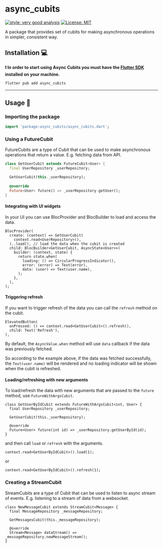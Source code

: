 # async_cubits

[![style: very good analysis][very_good_analysis_badge]][very_good_analysis_link]
[![License: MIT][license_badge]][license_link]

A package that provides set of cubits for making asynchronous operations in simpler, consistent way.

## Installation 💻

**❗ In order to start using Async Cubits you must have the [Flutter SDK][flutter_install_link] installed on your
machine.**

```sh
flutter pub add async_cubits
```

---

## Usage 🚀

### Importing the package

```dart
import 'package:async_cubits/async_cubits.dart';
```

### Using a FutureCubit

FutureCubits are a type of Cubit that can be used to make asynchronous operations that return a value.
E.g. fetching data from API.

```dart
class GetUserCubit extends FutureCubit<User> {
  final UserRepository _userRepository;

  GetUserCubit(this._userRepository);
  
  @override
  Future<User> future() => _userRepository.getUser();
}
```

#### Integrating with UI widgets

In your UI you can use BlocProvider and BlocBuilder to load and access the data.

```
BlocProvider(
  create: (context) => GetUserCubit(
    context.read<UserRepository>(),
  )..load(), // load the data when the cubit is created
  child: BlocBuilder<GetUserCubit, AsyncState<User>>(
    builder: (context, state) {
      return state.when(
        loading: () => CircularProgressIndicator(),
        error: (error) => Text(error),
        data: (user) => Text(user.name),
      );
    },
  ),
);
```

#### Triggering refresh

If you want to trigger refresh of the data you can call the `refresh` method on the cubit.

```
ElevatedButton(
  onPressed: () => context.read<GetUserCubit>().refresh(),
  child: Text('Refresh'),
),
```

By default, the `AsyncValue.when` method will use `data` callback if the data was previously fetched.

So according to the example above, if the data was fetched successfully, the `Text(user.name)` will be rendered
and no loading indicator will be shown when the cubit is refreshed.

#### Loading/refreshing with new arguments

To load/refresh the data with new arguments that are passed to the `future` method, use `FutureWithArgsCubit`.

```
class GetUserByIdCubit extends FutureWithArgsCubit<int, User> {
  final UserRepository _userRepository;

  GetUserCubit(this._userRepository);
  
  @override
  Future<User> future(int id) => _userRepository.getUserById(id);
}
```

and then call `load` or `refresh` with the arguments.

```
context.read<GetUserByIdCubit>().load(1);
```

or

```
context.read<GetUserByIdCubit>().refresh(1);
```

### Creating a StreamCubit

StreamCubits are a type of Cubit that can be used to listen to async stream of events.
E.g. listening to a stream of data from a websocket.

```
class NewMessageCubit extends StreamCubit<Message> {
  final MessageRepository _messageRepository;

  GetMessagesCubit(this._messageRepository);
  
  @override
  Stream<Message> dataStream() => _messageRepository.newMessageStream();
}
```

[flutter_install_link]: https://docs.flutter.dev/get-started/install

[license_badge]: https://img.shields.io/badge/license-MIT-blue.svg

[license_link]: https://opensource.org/licenses/MIT

[logo_black]: https://raw.githubusercontent.com/VGVentures/very_good_brand/main/styles/README/vgv_logo_black.png#gh-light-mode-only

[logo_white]: https://raw.githubusercontent.com/VGVentures/very_good_brand/main/styles/README/vgv_logo_white.png#gh-dark-mode-only

[very_good_analysis_badge]: https://img.shields.io/badge/style-very_good_analysis-B22C89.svg

[very_good_analysis_link]: https://pub.dev/packages/very_good_analysis